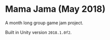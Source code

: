 # Mama Jama (May 2018)

A month long group game jam project.

Built in Unity version `2018.1.0f2`. 
